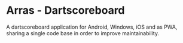 # Arras - Dartscoreboard
A dartscoreboard application for Android, Windows, iOS and as PWA, sharing a single code base in order to improve maintainability.
